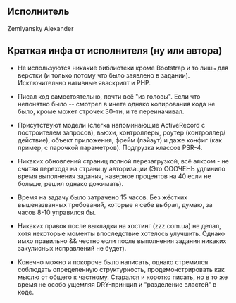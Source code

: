 ## Исполнитель
Zemlyansky Alexander


## Краткая инфа от исполнителя (ну или автора) 

* Не используются никакие библиотеки кроме Bootstrap и то лишь для верстки (и только потому что было заявлено в задании). Исключительно нативные яваскрипт и PHP.

* Писал код самостоятельно, почти всё "из головы". Если что непонятно было -- смотрел в инете однако копирования кода не было, кроме может строчек 30-ти, и те переиначивал.

* Присутствуют модели (слегка напоминающие ActiveRecord с построителем запросов), вьюхи, контроллеры, роутер (контроллер/действие), объект приложения, фрейм (лэйаут) и даже конфиг (как пример, с парочкой параметров). Подгрузка классов PSR-4.

* Никаких обновлений страниц полной перезагрузкой, всё аяксом - не считая перехода на страницу авторизации (Это ОООЧЕНЬ удлинило время выполнения задания, наверное процентов на 40 если не больше, решил однако дожимать).

* Время на задачу было затрачено 15 часов. Без жёстких вышеназванных требований, которые я себе выбрал, думаю, за часов 8-10 управился бы. 

* Никаких правок после выкладки на хостинг (zzz.com.ua) не делал, хотя некоторые моменты впоследствие хотелось улучшить. Однако имхо правильно && честно если после выполнения задания никаких закулисных исправлений не будет).

* Конечно можно и покороче было написать, однако стремился соблюдать определенную структурность, продемонстрировать как мыслю от общего к частному. Старался и коротко писать, но в то же время не особо ущемляя DRY-принцип и "разделение властей" в коде. 

